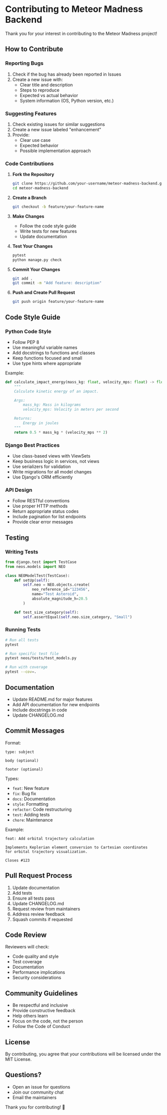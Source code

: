 # Contributing to Meteor Madness Backend

Thank you for your interest in contributing to the Meteor Madness project!

## How to Contribute

### Reporting Bugs

1. Check if the bug has already been reported in Issues
2. Create a new issue with:
    - Clear title and description
    - Steps to reproduce
    - Expected vs actual behavior
    - System information (OS, Python version, etc.)

### Suggesting Features

1. Check existing issues for similar suggestions
2. Create a new issue labeled "enhancement"
3. Provide:
    - Clear use case
    - Expected behavior
    - Possible implementation approach

### Code Contributions

1. **Fork the Repository**

    ```bash
    git clone https://github.com/your-username/meteor-madness-backend.git
    cd meteor-madness-backend
    ```

2. **Create a Branch**

    ```bash
    git checkout -b feature/your-feature-name
    ```

3. **Make Changes**

    - Follow the code style guide
    - Write tests for new features
    - Update documentation

4. **Test Your Changes**

    ```bash
    pytest
    python manage.py check
    ```

5. **Commit Your Changes**

    ```bash
    git add .
    git commit -m "Add feature: description"
    ```

6. **Push and Create Pull Request**
    ```bash
    git push origin feature/your-feature-name
    ```

## Code Style Guide

### Python Code Style

-   Follow PEP 8
-   Use meaningful variable names
-   Add docstrings to functions and classes
-   Keep functions focused and small
-   Use type hints where appropriate

Example:

```python
def calculate_impact_energy(mass_kg: float, velocity_mps: float) -> float:
    """
    Calculate kinetic energy of an impact.

    Args:
        mass_kg: Mass in kilograms
        velocity_mps: Velocity in meters per second

    Returns:
        Energy in joules
    """
    return 0.5 * mass_kg * (velocity_mps ** 2)
```

### Django Best Practices

-   Use class-based views with ViewSets
-   Keep business logic in services, not views
-   Use serializers for validation
-   Write migrations for all model changes
-   Use Django's ORM efficiently

### API Design

-   Follow RESTful conventions
-   Use proper HTTP methods
-   Return appropriate status codes
-   Include pagination for list endpoints
-   Provide clear error messages

## Testing

### Writing Tests

```python
from django.test import TestCase
from neos.models import NEO

class NEOModelTest(TestCase):
    def setUp(self):
        self.neo = NEO.objects.create(
            neo_reference_id="123456",
            name="Test Asteroid",
            absolute_magnitude_h=20.5
        )

    def test_size_category(self):
        self.assertEqual(self.neo.size_category, "Small")
```

### Running Tests

```bash
# Run all tests
pytest

# Run specific test file
pytest neos/tests/test_models.py

# Run with coverage
pytest --cov=.
```

## Documentation

-   Update README.md for major features
-   Add API documentation for new endpoints
-   Include docstrings in code
-   Update CHANGELOG.md

## Commit Messages

Format:

```
type: subject

body (optional)

footer (optional)
```

Types:

-   `feat`: New feature
-   `fix`: Bug fix
-   `docs`: Documentation
-   `style`: Formatting
-   `refactor`: Code restructuring
-   `test`: Adding tests
-   `chore`: Maintenance

Example:

```
feat: Add orbital trajectory calculation

Implements Keplerian element conversion to Cartesian coordinates
for orbital trajectory visualization.

Closes #123
```

## Pull Request Process

1. Update documentation
2. Add tests
3. Ensure all tests pass
4. Update CHANGELOG.md
5. Request review from maintainers
6. Address review feedback
7. Squash commits if requested

## Code Review

Reviewers will check:

-   Code quality and style
-   Test coverage
-   Documentation
-   Performance implications
-   Security considerations

## Community Guidelines

-   Be respectful and inclusive
-   Provide constructive feedback
-   Help others learn
-   Focus on the code, not the person
-   Follow the Code of Conduct

## License

By contributing, you agree that your contributions will be licensed under the MIT License.

## Questions?

-   Open an issue for questions
-   Join our community chat
-   Email the maintainers

Thank you for contributing! 🙏
